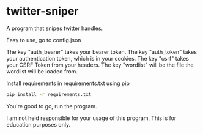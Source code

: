 # twitter-sniper
A program that snipes twitter handles.

Easy to use, go to config.json

The key "auth_bearer" takes your bearer token.
The key "auth_token" takes your authentication token, which is in your cookies.
The key "csrf" takes your CSRF Token from your headers.
The key "wordlist" will be the file the wordlist will be loaded from.

Install requirements in requirements.txt using pip

```cmd
pip install -r requirements.txt
```

You're good to go, run the program.


I am not held responsible for your usage of this program,
This is for education purposes only.
